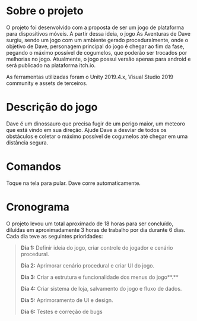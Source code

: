 Sobre o projeto
===============

O projeto foi desenvolvido com a proposta de ser um jogo de plataforma
para dispositivos móveis. A partir dessa ideia, o jogo As Aventuras de
Dave surgiu, sendo um jogo com um ambiente gerado proceduralmente, onde
o objetivo de Dave, personagem principal do jogo é chegar ao fim da
fase, pegando o máximo possível de cogumelos, que poderão ser trocados
por melhorias no jogo. Atualmente, o jogo possui versão apenas para
android e será publicado na plataforma itch.io.

As ferramentas utilizadas foram o Unity 2019.4.x, Visual Studio 2019
community e assets de terceiros.

Descrição do jogo
=================

Dave é um dinossauro que precisa fugir de um perigo maior, um meteoro
que está vindo em sua direção. Ajude Dave a desviar de todos os
obstáculos e coletar o máximo possível de cogumelos até chegar em uma
distância segura.

Comandos
========

Toque na tela para pular. Dave corre automaticamente.


Cronograma
==========

O projeto levou um total aproximado de 18 horas para ser concluído,
diluídas em aproximadamente 3 horas de trabalho por dia durante 6 dias.
Cada dia teve as seguintes prioridades:

> **Dia 1:** Definir ideia do jogo, criar controle do jogador e cenário
> procedural.
>
> **Dia 2:** Aprimorar cenário procedural e criar UI do jogo.
>
> **Dia 3:** Criar a estrutura e funcionalidade dos menus do jogo**.**
>
> **Dia 4:** Criar sistema de loja, salvamento do jogo e fluxo de dados.
>
> **Dia 5:** Aprimoramento de UI e design.
>
> **Dia 6:** Testes e correção de bugs
